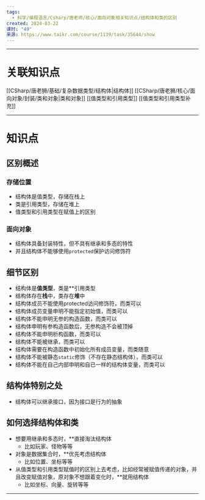 ```yaml
---
tags:
  - 科学/编程语言/Csharp/唐老师/核心/面向对象相关知识点/结构体和类的区别
created: 2024-03-22
课时: "49"
来源: https://www.taikr.com/course/1139/task/35644/show
---
```


---
# 关联知识点

[[CSharp/唐老狮/基础/复杂数据类型/结构体|结构体]] [[CSharp/唐老狮/核心/面向对象/封装/类和对象|类和对象]] [[值类型和引用类型]] [[值类型和引用类型补充]]

---
# 知识点

## 区别概述

### 存储位置

- 结构体是值类型，存储在栈上
- 类是引用类型，存储在堆上
- 值类型和引用类型在赋值上的区别
### 面向对象

- 结构体具备封装特性，但不具有继承和多态的特性
- 并且结构体不能够使用`protected`保护访问修饰符
## 细节区别

- 结构体是**值类型**，类是**引用类型
- 结构体存在**栈**中，类存在**堆**中
- 结构体成员不能使用protected访问修饰符，而类可以
- 结构体成员变量申明不能指定初始值，而类可以
- 结构体不能申明无参的构造函数，而类可以
- 结构体申明有参构造函数后，无参构造不会被顶掉
- 结构体不能申明析构函数，而类可以
- 结构体不能被继承，而类可以
- 结构体需要在构造函数中初始化所有成员变量，而类随意
- 结构体不能被静态`static`修饰（不存在静态结构体），而类可以
- 结构体不能在自己内部申明和自已一样的结构体变量，而类可以
## 结构体特别之处

- 结构体可以继承接口，因为接口是行为的抽象
## 如何选择结构体和类

- 想要用继承和多态时，**直接淘汰结构体
	- 比如玩家、怪物等等
- 对象是数据集合时，**优先考虑结构体
	- 比如位置、坐标等等
- 从值类型和引用类型赋值时的区别上去考虑，比如经常被赋值传递的对象，并且改变赋值对象，原对象不想跟着变化时，**就用结构体
	- 比如坐标、向量、旋转等等

---
